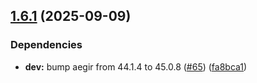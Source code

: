 ## [1.6.1](https://github.com/libp2p/npm-go-libp2p/compare/v1.6.0...v1.6.1) (2025-09-09)

### Dependencies

* **dev:** bump aegir from 44.1.4 to 45.0.8 ([#65](https://github.com/libp2p/npm-go-libp2p/issues/65)) ([fa8bca1](https://github.com/libp2p/npm-go-libp2p/commit/fa8bca197e06f56b46d8af39b4f948d4dab71dae))
